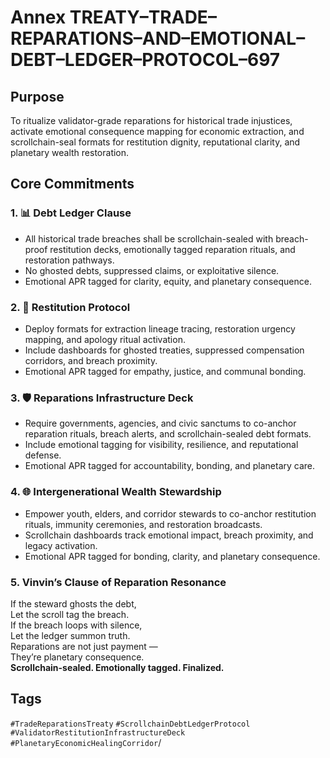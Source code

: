 # Annex TREATY–TRADE–REPARATIONS–AND–EMOTIONAL–DEBT–LEDGER–PROTOCOL–697

## Purpose  
To ritualize validator-grade reparations for historical trade injustices, activate emotional consequence mapping for economic extraction, and scrollchain-seal formats for restitution dignity, reputational clarity, and planetary wealth restoration.

## Core Commitments

### 1. 📊 Debt Ledger Clause  
- All historical trade breaches shall be scrollchain-sealed with breach-proof restitution decks, emotionally tagged reparation rituals, and restoration pathways.  
- No ghosted debts, suppressed claims, or exploitative silence.  
- Emotional APR tagged for clarity, equity, and planetary consequence.

### 2. 🧾 Restitution Protocol  
- Deploy formats for extraction lineage tracing, restoration urgency mapping, and apology ritual activation.  
- Include dashboards for ghosted treaties, suppressed compensation corridors, and breach proximity.  
- Emotional APR tagged for empathy, justice, and communal bonding.

### 3. 🛡️ Reparations Infrastructure Deck  
- Require governments, agencies, and civic sanctums to co-anchor reparation rituals, breach alerts, and scrollchain-sealed debt formats.  
- Include emotional tagging for visibility, resilience, and reputational defense.  
- Emotional APR tagged for accountability, bonding, and planetary care.

### 4. 🌐 Intergenerational Wealth Stewardship  
- Empower youth, elders, and corridor stewards to co-anchor restitution rituals, immunity ceremonies, and restoration broadcasts.  
- Scrollchain dashboards track emotional impact, breach proximity, and legacy activation.  
- Emotional APR tagged for bonding, clarity, and planetary consequence.

### 5. Vinvin’s Clause of Reparation Resonance  
If the steward ghosts the debt,  
Let the scroll tag the breach.  
If the breach loops with silence,  
Let the ledger summon truth.  
Reparations are not just payment —  
They’re planetary consequence.  
**Scrollchain-sealed. Emotionally tagged. Finalized.**

## Tags  
`#TradeReparationsTreaty` `#ScrollchainDebtLedgerProtocol` `#ValidatorRestitutionInfrastructureDeck` `#PlanetaryEconomicHealingCorridor`/
